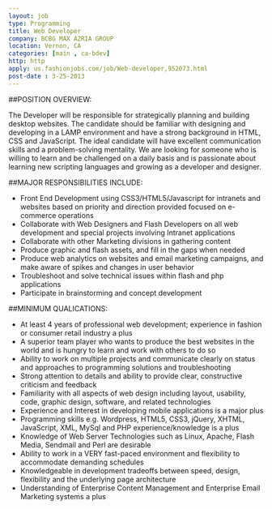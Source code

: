 ```yaml
---
layout: job
type: Programming
title: Web Developer
company: BCBG MAX AZRIA GROUP
location: Vernon, CA
categories: [main , ca-bdev]
http: http
apply: us.fashionjobs.com/job/Web-developer,952073.html
post-date : 3-25-2013
---
```


##POSITION OVERVIEW:

The Developer will be responsible for strategically planning and building desktop websites. The candidate should be familiar with designing and developing in a LAMP environment and have a strong background in HTML, CSS and JavaScript. The ideal candidate will have excellent communication skills and a problem-solving mentality. We are looking for someone who is willing to learn and be challenged on a daily basis and is passionate about learning new scripting languages and growing as a developer and designer.

##MAJOR RESPONSIBILITIES INCLUDE:

* Front End Development using CSS3/HTML5/Javascript for intranets and websites based on priority and direction provided focused on e-commerce operations
* Collaborate with Web Designers and Flash Developers on all web development and special projects involving Intranet applications
* Collaborate with other Marketing divisions in gathering content
* Produce graphic and flash assets, and fill in the gaps when needed
* Produce web analytics on websites and email marketing campaigns, and make aware of spikes and changes in user behavior
* Troubleshoot and solve technical issues within flash and php applications
* Participate in brainstorming and concept development

##MINIMUM QUALICATIONS:

* At least 4 years of professional web development; experience in fashion or consumer retail industry a plus
* A superior team player who wants to produce the best websites in the world and is hungry to learn and work with others to do so
* Ability to work on multiple projects and communicate clearly on status and approaches to programming solutions and troubleshooting
* Strong attention to details and ability to provide clear, constructive criticism and feedback
* Familiarity with all aspects of web design including layout, usability, code, graphic design, software, and related technologies
* Experience and Interest in developing mobile applications is a major plus
* Programming skills e.g. Wordpress, HTML5, CSS3, jQuery, XHTML, JavaScript, XML, MySql and PHP experience/knowledge is a plus
* Knowledge of Web Server Technologies such as Linux, Apache, Flash Media, Sendmail and Perl are desirable
* Ability to work in a VERY fast-paced environment and flexibility to accommodate demanding schedules
* Knowledgeable in development tradeoffs between speed, design, flexibility and the underlying page architecture
* Understanding of Enterprise Content Management and Enterprise Email Marketing systems a plus